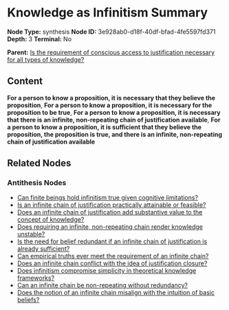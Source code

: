 # Knowledge as Infinitism Summary

**Node Type:** synthesis
**Node ID:** 3e928ab0-d18f-40df-bfad-4fe5597fd371
**Depth:** 3
**Terminal:** No

**Parent:** [Is the requirement of conscious access to justification necessary for all types of knowledge?](is-the-requirement-of-conscious-access-to-justification-necessary-for-all-types-of-knowledge-antithesis-36ffd1a1-852e-4197-96a8-debdf20d3e85.md)

## Content

**For a person to know a proposition, it is necessary that they believe the proposition**, **For a person to know a proposition, it is necessary for the proposition to be true**, **For a person to know a proposition, it is necessary that there is an infinite, non-repeating chain of justification available**, **For a person to know a proposition, it is sufficient that they believe the proposition, the proposition is true, and there is an infinite, non-repeating chain of justification available**

## Related Nodes

### Antithesis Nodes

- [Can finite beings hold infinitism true given cognitive limitations?](can-finite-beings-hold-infinitism-true-given-cognitive-limitations-antithesis-ac253236-e9bc-4e2d-bff6-a2c66aa38846.md)
- [Is an infinite chain of justification practically attainable or feasible?](is-an-infinite-chain-of-justification-practically-attainable-or-feasible-antithesis-e68d0824-5dd7-4e96-b0e0-2ad8d80906dc.md)
- [Does an infinite chain of justification add substantive value to the concept of knowledge?](does-an-infinite-chain-of-justification-add-substantive-value-to-the-concept-of-knowledge-antithesis-220d8c71-462b-4f63-97d5-6fafbe358488.md)
- [Does requiring an infinite, non-repeating chain render knowledge unstable?](does-requiring-an-infinite-non-repeating-chain-render-knowledge-unstable-antithesis-526ded6c-dc88-4a92-9fab-7be9d85c7311.md)
- [Is the need for belief redundant if an infinite chain of justification is already sufficient?](is-the-need-for-belief-redundant-if-an-infinite-chain-of-justification-is-already-sufficient-antithesis-05d2f43e-dbf3-4413-9d7b-c3924a6229dd.md)
- [Can empirical truths ever meet the requirement of an infinite chain?](can-empirical-truths-ever-meet-the-requirement-of-an-infinite-chain-antithesis-84545833-d9b8-4dc8-8338-01152aabc0f8.md)
- [Does an infinite chain conflict with the idea of justification closure?](does-an-infinite-chain-conflict-with-the-idea-of-justification-closure-antithesis-0dbcc388-4b3d-4526-9d52-87fc874ec67e.md)
- [Does infinitism compromise simplicity in theoretical knowledge frameworks?](does-infinitism-compromise-simplicity-in-theoretical-knowledge-frameworks-antithesis-06e056fa-1e9e-4645-b8cc-4f36397c9154.md)
- [Can an infinite chain be non-repeating without redundancy?](can-an-infinite-chain-be-non-repeating-without-redundancy-antithesis-53ced545-537e-4587-a12b-a7c509c35086.md)
- [Does the notion of an infinite chain misalign with the intuition of basic beliefs?](does-the-notion-of-an-infinite-chain-misalign-with-the-intuition-of-basic-beliefs-antithesis-3ea278eb-be9c-4410-b652-821a89cfca81.md)
